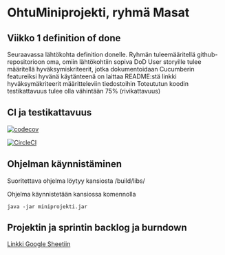# OhtuMiniprojekti, ryhmä Masat

## Viikko 1 definition of done

Seuraavassa lähtökohta definition donelle. Ryhmän tuleemääritellä github-repositorioon oma, omiin lähtökohtiin sopiva DoD
User storyille tulee määritellä hyväksymiskriteerit, jotka dokumentoidaan Cucumberin featureiksi
hyvänä käytänteenä on laittaa README:stä linkki hyväksymäkriteerit määritteleviin tiedostoihin
Toteututun koodin testikattavuus tulee olla vähintään 75% (rivikattavuus)



## CI ja testikattavuus
[![codecov](https://codecov.io/gh/Kahvipuu/ohtuminiprojekti/branch/master/graph/badge.svg)](https://codecov.io/gh/Kahvipuu/ohtuminiprojekti)

[![CircleCI](https://circleci.com/gh/Kahvipuu/OhtuMiniprojekti.svg?style=svg)](https://circleci.com/gh/Kahvipuu/OhtuMiniprojekti)

## Ohjelman käynnistäminen

Suoritettava ohjelma löytyy kansiosta /build/libs/

Ohjelma käynnistetään kansiossa komennolla 

```
java -jar miniprojekti.jar
```

## Projektin ja sprintin backlog ja burndown
[Linkki Google Sheetiin](https://docs.google.com/spreadsheets/d/1a6RwttsXHAi7lOfycPRJg_6gxkxVYwz21VMUe7G2kW8/edit?usp=sharing)
